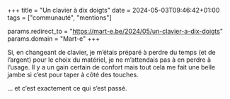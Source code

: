 +++
title = "Un clavier à dix doigts"
date = 2024-05-03T09:46:42+01:00
tags = ["communauté", "mentions"]

params.redirect_to = "https://mart-e.be/2024/05/un-clavier-a-dix-doigts"
params.domain = "Mart-e"
+++

Si, en changeant de clavier, je m’étais préparé à perdre du temps (et de
l’argent) pour le choix du matériel, je ne m’attendais pas à en perdre à
l’usage. Il y a un gain certain de confort mais tout cela me fait une belle
jambe si c’est pour taper à côté des touches.

… et c’est exactement ce qui s’est passé.

<!--more-->
